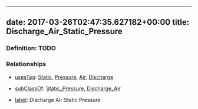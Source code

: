 
---
date: 2017-03-26T02:47:35.627182+00:00
title: Discharge_Air_Static_Pressure
---
### Definition: TODO

### Relationships

* [usesTag](https://brickschema.org/schema/1.0/BrickFrame#usesTag): [Static](https://brickschema.org/schema/1.0/BrickTag#Static), [Pressure](https://brickschema.org/schema/1.0/BrickTag#Pressure), [Air](https://brickschema.org/schema/1.0/BrickTag#Air), [Discharge](https://brickschema.org/schema/1.0/BrickTag#Discharge)

* [subClassOf](http://www.w3.org/2000/01/rdf-schema#subClassOf): [Static_Pressure](https://brickschema.org/schema/1.0/Brick#Static_Pressure), [Discharge_Air](https://brickschema.org/schema/1.0/Brick#Discharge_Air)

* [label](http://www.w3.org/2000/01/rdf-schema#label): Discharge Air Static Pressure
